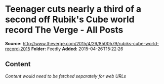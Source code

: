 # Teenager cuts nearly a third of a second off Rubik's Cube world record The Verge - All Posts

**Source:** http://www.theverge.com/2015/4/26/8500579/rubiks-cube-world-record-2015
**Folder:** Feedly
**Added:** 2015-04-26T15:22:26




## Content
*Content would need to be fetched separately for web URLs*
